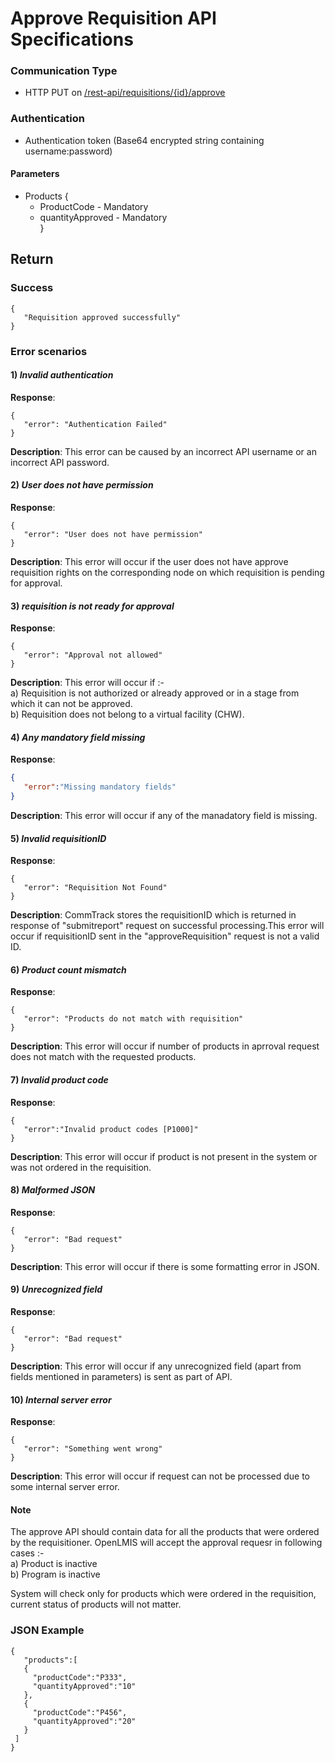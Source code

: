 # Approve Requisition API Specifications

### Communication Type

- HTTP PUT on [/rest-api/requisitions/{id}/approve](#)

### Authentication

- Authentication token (Base64 encrypted string containing username:password)

#### Parameters

- Products
{  
    * ProductCode - Mandatory  
    * quantityApproved - Mandatory  
}  

## Return

### Success
```
{  
   "Requisition approved successfully"  
}  
```
### Error scenarios 

#### 1) *Invalid authentication*  
**Response**:  
```   
{   
   "error": "Authentication Failed"  
}    
```   
**Description**: This error can be caused by an incorrect API username or an incorrect API password. 

#### 2) *User does not have permission*  
**Response**:    
```
{        
   "error": "User does not have permission"  
}   
```  
**Description**: This error will occur if the user does not have approve requisition rights on the corresponding node on which requisition is pending for approval.

#### 3) *requisition is not ready for approval*  
**Response**:   
``` 
{  
   "error": "Approval not allowed"  
}  
```    
**Description**: This error will occur if :-   
a) Requisition is not authorized or already approved or in a stage from which it can not be approved.   
b) Requisition does not belong to a virtual facility (CHW).   

#### 4) *Any mandatory field missing*
**Response**:  
```json
{  
   "error":"Missing mandatory fields"  
}
```  
**Description**: This error will occur if any of the manadatory field is missing.

#### 5) *Invalid requisitionID*
**Response**:  
```
{        
   "error": "Requisition Not Found"      
}  
```  
**Description**: CommTrack stores the requisitionID which is returned in response of "submitreport" request on successful processing.This error will occur if requisitionID sent in the "approveRequisition" request is not a valid ID. 

#### 6) *Product count mismatch*
**Response**:  
```
{        
   "error": "Products do not match with requisition"      
}  
```  
**Description**: This error will occur if number of products in aprroval request does not match with the requested products.


#### 7) *Invalid product code*
**Response**: 
``` 
{
   "error":"Invalid product codes [P1000]"   
}
```     
**Description**: This error will occur if product is not present in the system or was not ordered in the requisition.   

#### 8) *Malformed JSON*
**Response**:  
```
{          
   "error": "Bad request"        
}  
```
**Description**: This error will occur if there is some formatting error in JSON.

#### 9) *Unrecognized field*
**Response**:  
```   
{        
   "error": "Bad request"      
}  
```
**Description**: This error will occur if any unrecognized field (apart from fields mentioned in parameters) is sent as part of API.

#### 10) *Internal server error*
**Response**:  
```
{        
   "error": "Something went wrong"      
}  
```
**Description**: This error will occur if request can not be processed due to some internal server error.   

#### Note  
The approve API should contain data for all the products that were ordered by the requisitioner. OpenLMIS will accept the approval requesr in following cases :-   
a) Product is inactive   
b) Program is inactive   

System will check only for products which were ordered in the requisition, current status of products will not matter.
 
### JSON Example 
```
{   
   "products":[
   {
     "productCode":"P333",
     "quantityApproved":"10"
   },
   {
     "productCode":"P456",
     "quantityApproved":"20"
   }
 ]
}
```
